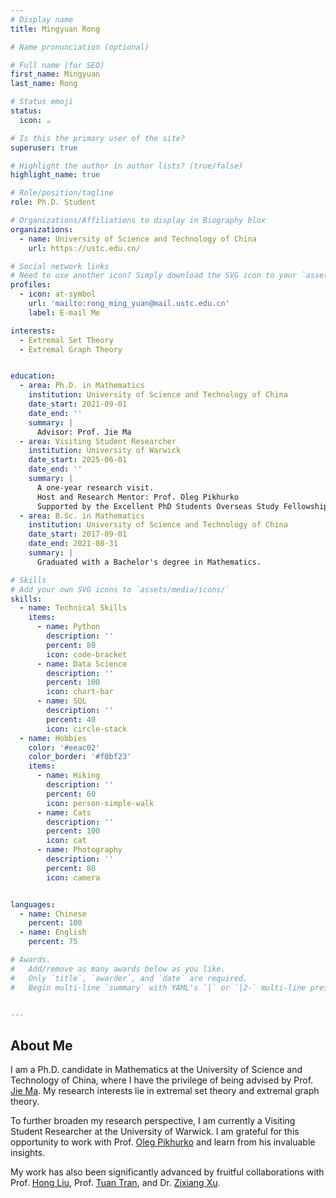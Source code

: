 ```yaml
---
# Display name
title: Mingyuan Rong

# Name pronunciation (optional)

# Full name (for SEO)
first_name: Mingyuan
last_name: Rong

# Status emoji
status:
  icon: ☕️

# Is this the primary user of the site?
superuser: true

# Highlight the author in author lists? (true/false)
highlight_name: true

# Role/position/tagline
role: Ph.D. Student

# Organizations/Affiliations to display in Biography blox
organizations:
  - name: University of Science and Technology of China
    url: https://ustc.edu.cn/

# Social network links
# Need to use another icon? Simply download the SVG icon to your `assets/media/icons/` folder.
profiles:
  - icon: at-symbol
    url: 'mailto:rong_ming_yuan@mail.ustc.edu.cn'
    label: E-mail Me

interests:
  - Extremal Set Theory
  - Extremal Graph Theory


education:
  - area: Ph.D. in Mathematics
    institution: University of Science and Technology of China
    date_start: 2021-09-01
    date_end: ''
    summary: |
      Advisor: Prof. Jie Ma
  - area: Visiting Student Researcher
    institution: University of Warwick
    date_start: 2025-06-01
    date_end: ''
    summary: |
      A one-year research visit.
      Host and Research Mentor: Prof. Oleg Pikhurko
      Supported by the Excellent PhD Students Overseas Study Fellowship (USTC).
  - area: B.Sc. in Mathematics
    institution: University of Science and Technology of China
    date_start: 2017-09-01
    date_end: 2021-08-31
    summary: |
      Graduated with a Bachelor's degree in Mathematics.

# Skills
# Add your own SVG icons to `assets/media/icons/`
skills:
  - name: Technical Skills
    items:
      - name: Python
        description: ''
        percent: 80
        icon: code-bracket
      - name: Data Science
        description: ''
        percent: 100
        icon: chart-bar
      - name: SQL
        description: ''
        percent: 40
        icon: circle-stack
  - name: Hobbies
    color: '#eeac02'
    color_border: '#f0bf23'
    items:
      - name: Hiking
        description: ''
        percent: 60
        icon: person-simple-walk
      - name: Cats
        description: ''
        percent: 100
        icon: cat
      - name: Photography
        description: ''
        percent: 80
        icon: camera


languages:
  - name: Chinese
    percent: 100
  - name: English
    percent: 75

# Awards.
#   Add/remove as many awards below as you like.
#   Only `title`, `awarder`, and `date` are required.
#   Begin multi-line `summary` with YAML's `|` or `|2-` multi-line prefix and indent 2 spaces below.


---
```


## About Me
I am a Ph.D. candidate in Mathematics at the University of Science and Technology of China, where I have the privilege of being advised by Prof. [Jie Ma](http://staff.ustc.edu.cn/~jiema/). My research interests lie in extremal set theory and extremal graph theory.

To further broaden my research perspective, I am currently a Visiting Student Researcher at the University of Warwick. I am grateful for this opportunity to work with Prof. [Oleg Pikhurko](https://warwick.ac.uk/fac/sci/maths/people/staff/oleg_pikhurko/) and learn from his invaluable insights.

My work has also been significantly advanced by fruitful collaborations with Prof. [Hong Liu](https://www.ibs.re.kr/ecopro/hongliu/), Prof. [Tuan Tran](https://tuaentran.wixsite.com/homepage), and Dr. [Zixiang Xu](https://www.ibs.re.kr/ecopro/zixiangxu/).

